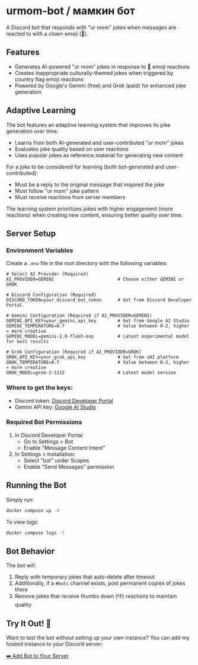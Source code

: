 # urmom-bot / мамкин бот

A Discord bot that responds with "ur mom" jokes when messages are reacted to with a clown emoji (🤡).

## Features
- Generates AI-powered "ur mom" jokes in response to 🤡 emoji reactions
- Creates inappropriate culturally-themed jokes when triggered by country flag emoji reactions
- Powered by Google's Gemini (free) and Grok (paid) for enhanced joke generation

## Adaptive Learning
The bot features an adaptive learning system that improves its joke generation over time:

- Learns from both AI-generated and user-contributed "ur mom" jokes
- Evaluates joke quality based on user reactions
- Uses popular jokes as reference material for generating new content

For a joke to be considered for learning (both bot-generated and user-contributed):
- Must be a reply to the original message that inspired the joke
- Must follow "ur mom" joke pattern
- Must receive reactions from server members

The learning system prioritizes jokes with higher engagement (more reactions) when creating new content, ensuring better quality over time.

## Server Setup

### Environment Variables
Create a `.env` file in the root directory with the following variables:

```env
# Select AI Provider (Required)
AI_PROVIDER=GEMINI                        # Choose either GEMINI or GROK

# Discord Configuration (Required)
DISCORD_TOKEN=your_discord_bot_token      # Get from Discord Developer Portal

# Gemini Configuration (Required if AI_PROVIDER=GEMINI)
GEMINI_API_KEY=your_gemini_api_key        # Get from Google AI Studio
GEMINI_TEMPERATURE=0.7                    # Value between 0-2, higher = more creative
GEMINI_MODEL=gemini-2.0-flash-exp         # Latest experimental model for best results

# Grok Configuration (Required if AI_PROVIDER=GROK)
GROK_API_KEY=your_grok_api_key            # Get from xAI platform
GROK_TEMPERATURE=0.7                      # Value between 0-2, higher = more creative
GROK_MODEL=grok-2-1212                    # Latest model version
```

### Where to get the keys:
- Discord token: [Discord Developer Portal](https://discord.com/developers/applications)
- Gemini API key: [Google AI Studio](https://aistudio.google.com)

### Required Bot Permissions
1. In Discord Developer Portal:
   - Go to Settings > Bot
   - Enable "Message Content Intent"
2. In Settings > Installation:
   - Select "bot" under Scopes
   - Enable "Send Messages" permission

## Running the Bot

Simply run:
```bash
docker compose up -d
```

To view logs:
```bash
docker compose logs -f
```

## Bot Behavior
The bot will:
1. Reply with temporary jokes that auto-delete after timeout
2. Additionally, if a `#bots` channel exists, post permanent copies of jokes there
3. Remove jokes that receive thumbs down (👎) reactions to maintain quality

## Try It Out! 🤖
Want to test the bot without setting up your own instance? You can add my hosted instance to your Discord server:

[➡️ Add Bot to Your Server](https://discord.com/oauth2/authorize?client_id=1333878858138652682)